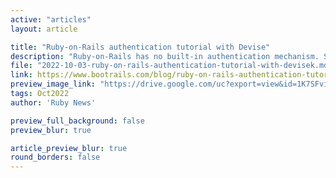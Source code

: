 ```yaml
---
active: "articles"
layout: article

title: "Ruby-on-Rails authentication tutorial with Devise"
description: "Ruby-on-Rails has no built-in authentication mechanism. So let's pick the well-known gem Devise in this tutorial."
file: "2022-10-03-ruby-on-rails-authentication-tutorial-with-devisek.md"
link: https://www.bootrails.com/blog/ruby-on-rails-authentication-tutorial-with-devise/
preview_image_link: "https://drive.google.com/uc?export=view&id=1K7SFviuW0NqsCMWyqXxPn21qNLA9RgLS"
tags: Oct2022
author: 'Ruby News'

preview_full_background: false
preview_blur: true

article_preview_blur: true
round_borders: false
---
```

